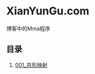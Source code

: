 # XianYunGu.com
博客中的Mma程序

## 目录
1. [001_共形映射](https://github.com/SqRoots/XianYunGu.com/tree/master/001_%E5%85%B1%E5%BD%A2%E6%98%A0%E5%B0%84%E5%9B%BE)
